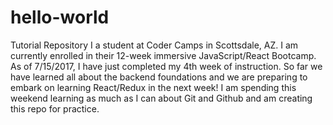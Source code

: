 # hello-world
Tutorial Repository
I a student at Coder Camps in Scottsdale, AZ.
I am currently enrolled in their 12-week immersive JavaScript/React Bootcamp.
As of 7/15/2017, I have just completed my 4th week of instruction.
So far we have learned all about the backend foundations and we are preparing to embark on learning React/Redux in the next week!
I am spending this weekend learning as much as I can about Git and Github and am creating this repo for practice.
